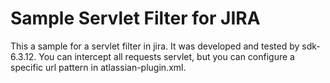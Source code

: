 # Sample Servlet Filter for JIRA
This a sample for a servlet filter in jira. It was developed and tested by sdk-6.3.12.
You can intercept all requests servlet, but you can configure a specific url pattern in atlassian-plugin.xml.
